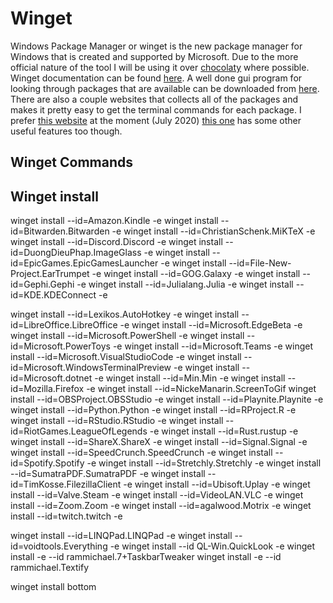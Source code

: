 # Winget

Windows Package Manager or winget is the new package manager for Windows that is created and supported by Microsoft. Due to the more official nature of the tool I will be using it over [chocolaty](Chocolatey.md) where possible. Winget documentation can be found [here](https://docs.microsoft.com/en-us/windows/package-manager/winget/). A well done gui program for looking through packages that are available can be downloaded from [here](https://github.com/handyorg/handywinget-gui). There are also a couple websites that collects all of the packages and makes it pretty easy to get the terminal commands for each package. I prefer [this website](https://winget.run/) at the moment (July 2020) [this one](https://winstall.app/) has some other useful features too though.

## Winget Commands



## Winget install

winget install --id=Amazon.Kindle -e
winget install --id=Bitwarden.Bitwarden -e
winget install --id=ChristianSchenk.MiKTeX -e
winget install --id=Discord.Discord -e
winget install --id=DuongDieuPhap.ImageGlass -e
winget install --id=EpicGames.EpicGamesLauncher -e
winget install --id=File-New-Project.EarTrumpet -e
winget install --id=GOG.Galaxy -e
winget install --id=Gephi.Gephi -e
winget install --id=Julialang.Julia -e
winget install --id=KDE.KDEConnect -e

winget install --id=Lexikos.AutoHotkey -e
winget install --id=LibreOffice.LibreOffice -e
winget install --id=Microsoft.EdgeBeta -e
winget install --id=Microsoft.PowerShell -e
winget install --id=Microsoft.PowerToys -e
winget install --id=Microsoft.Teams -e
winget install --id=Microsoft.VisualStudioCode -e
winget install --id=Microsoft.WindowsTerminalPreview -e
winget install --id=Microsoft.dotnet -e
winget install --id=Min.Min -e
winget install --id=Mozilla.Firefox -e
winget install --id=NickeManarin.ScreenToGif
winget install --id=OBSProject.OBSStudio -e
winget install --id=Playnite.Playnite -e
winget install --id=Python.Python -e
winget install --id=RProject.R -e
winget install --id=RStudio.RStudio -e
winget install --id=RiotGames.LeagueOfLegends -e
winget install --id=Rust.rustup -e
winget install --id=ShareX.ShareX -e
winget install --id=Signal.Signal -e
winget install --id=SpeedCrunch.SpeedCrunch -e
winget install --id=Spotify.Spotify -e
winget install --id=Stretchly.Stretchly -e
winget install --id=SumatraPDF.SumatraPDF -e
winget install --id=TimKosse.FilezillaClient -e
winget install --id=Ubisoft.Uplay -e
winget install --id=Valve.Steam -e
winget install --id=VideoLAN.VLC -e
winget install --id=Zoom.Zoom -e
winget install --id=agalwood.Motrix -e
winget install --id=twitch.twitch -e

winget install --id=LINQPad.LINQPad -e
winget install --id=voidtools.Everything -e
winget install --id QL-Win.QuickLook -e
winget install -e --id rammichael.7+TaskbarTweaker
winget install -e --id rammichael.Textify

winget install bottom

